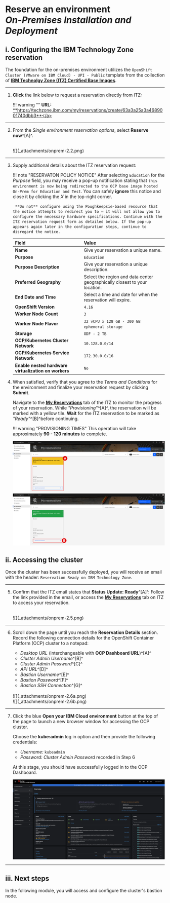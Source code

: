 # **Reserve an environment**</br>*On-Premises Installation and Deployment*

## **i. Configuring the IBM Technology Zone reservation**

The foundation for the on-premises environment utilizes the `OpenShift Cluster (VMware on IBM Cloud) - UPI - Public` template from the collection of <a href="https://techzone.ibm.com/collection/tech-zone-certified-base-images/journey-vmware-on-ibm-cloud-environments" target="_blank">**IBM Technolgy Zone (ITZ) Certified Base Images**</a>.

---

1. **Click** the link below to request a reservation directly from ITZ:

    !!! warning ""
        **URL:** <a href="https://techzone.ibm.com/my/reservations/create/63a3a25a3a4689001740dbb3" target="_blank">**https://techzone.ibm.com/my/reservations/create/63a3a25a3a4689001740dbb3**</a>

---

2. From the *Single environment reservation options*, select **Reserve now**^[A]^.

    </br>
    ![](_attachments/onprem-2.2.png)

---

3. Supply additional details about the ITZ reservation request:

    !!! note "RESERVATON POLICY NOTICE"
        After selecting `Education` for the *Purpose* field, you may receive a pop-up notification stating that `this environment is now being redirected to the OCP base image hosted On-Prem for Education and Test`. You can safely **ignore** this notice and close it by clicking the *X* in the top-right corner.
        
        **Do not** configure using the Poughkeepsie-based resource that the notice attempts to redirect you to — it will not allow you to configure the necessary hardware specifications. Continue with the ITZ reservation request form as detailed below. If the pop-up appears again later in the configuration steps, continue to disregard the notice.

    | Field | Value |
    | - | - |
    | **Name** | Give your reservation a unique name. |
    | **Purpose** | `Education` |
    | **Purpose Description** | Give your reservation a unique description. |
    | **Preferred Geography** | Select the region and data center geographically closest to your location. |
    | **End Date and Time** | Select a time and date for when the reservation will expire. |
    | **OpenShift Version** | `4.16` |
    | **Worker Node Count** | `3` |
    | **Worker Node Flavor** | `32 vCPU x 128 GB - 300 GB ephemeral storage` |
    | **Storage** | `ODF - 2 TB` |
    | **OCP/Kubernetes Cluster Network** | `10.128.0.0/14` |
    | **OCP/Kubernetes Service Network** | `172.30.0.0/16` |
    | **Enable nested hardware virtualization on workers** | `No` |

4. When satisfied, verify that you agree to the *Terms and Conditions* for the environment and finalize your reservation request by clicking **Submit**.

    Navigate to the **<a href="https://techzone.ibm.com/my/reservations" target="_blank">My Reservations</a>** tab of the ITZ to monitor the progress of your reservation. While *"Provisioning"*^[A]^, the reservation will be marked with a yellow tile. **Wait** for the ITZ reservation to be marked as *"Ready"*^[B]^before continuing.

    !!! warning "PROVISIONING TIMES"
        This operation will take approximately **90 - 120 minutes** to complete.
        
    ![](_attachments/onprem-2.4a.png)
    </br>
    ![](_attachments/onprem-2.4b.png)


## **ii. Accessing the cluster**

Once the cluster has been successfully deployed, you will receive an email with the header: `Reservation Ready on IBM Technology Zone`. 

---

5. Confirm that the ITZ email states that **Status Update: Ready**^[A]^. Follow the link provided in the email, or access the **<a href="https://techzone.ibm.com/my/reservations" target="_blank">My Reservations</a>** tab on ITZ to access your reservation.

    </br>
    ![](_attachments/onprem-2.5.png)

---

6. Scroll down the page until you reach the **Reservation Details** section. Record the following connection details for the OpenShift Container Platform (OCP) cluster to a notepad:

    - *Desktop URL* (interchangeable with **OCP Dashboard URL**)^[A]^
    - *Cluster Admin Username*^[B]^
    - *Cluster Admin Password*^[C]^
    - *API URL*^[D]^
    - *Bastion Username*^[E]^
    - *Bastion Password*^[F]^
    - *Bastion SSH Connection*^[G]^

    </br>
    ![](_attachments/onprem-2.6a.png)
    </br>
    ![](_attachments/onprem-2.6b.png)

---

7. Click the blue **Open your IBM Cloud environment** button at the top of the page to launch a new browser window for accessing the OCP cluster.

    Choose the **kube:admin** log in option and then provide the following credentials:

    - *Username:* `kubeadmin`
    - *Password:* *Cluster Admin Password* recorded in Step 6

    At this stage, you should have successfully logged in to the OCP Dashboard.

    ![](_attachments/onprem-2.7.png)
---

## **iii. Next steps**

In the following module, you will access and configure the cluster's bastion node.